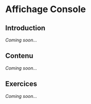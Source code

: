 # Affichage Console

## Introduction

*Coming soon...*

## Contenu

*Coming soon...*

## Exercices

*Coming soon...*
